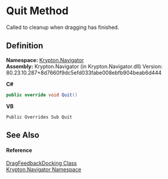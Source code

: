 # Quit Method


Called to cleanup when dragging has finished.



## Definition
**Namespace:** <a href="a21ac074-d119-3dc6-bd1c-d3a12c0128bc.md">Krypton.Navigator</a>  
**Assembly:** Krypton.Navigator (in Krypton.Navigator.dll) Version: 80.23.10.287+8d7660f9dc5efd033fabe008ebfb904beab6d444

**C#**
``` C#
public override void Quit()
```
**VB**
``` VB
Public Overrides Sub Quit
```



## See Also


#### Reference
<a href="9ee6ae12-f30a-bd20-8dec-69db7f00794e.md">DragFeedbackDocking Class</a>  
<a href="a21ac074-d119-3dc6-bd1c-d3a12c0128bc.md">Krypton.Navigator Namespace</a>  
